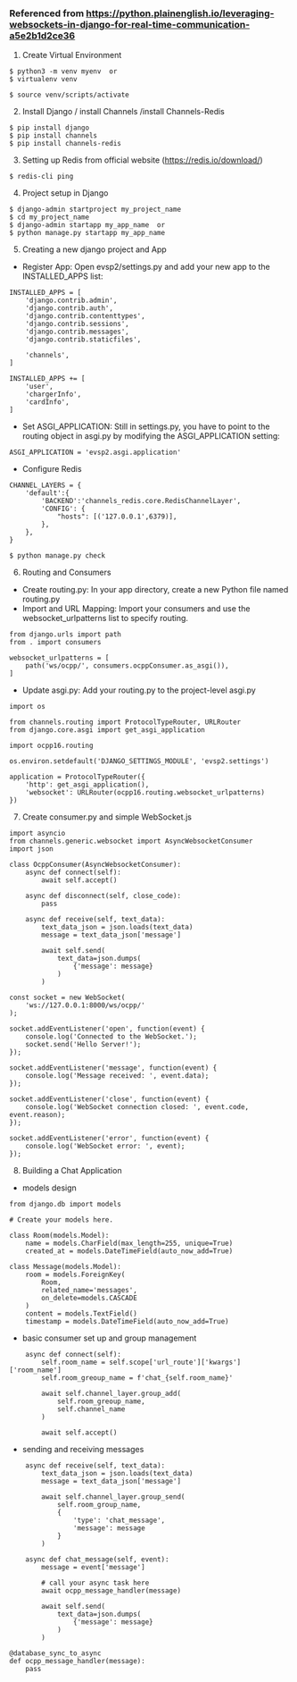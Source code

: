 ### Referenced from https://python.plainenglish.io/leveraging-websockets-in-django-for-real-time-communication-a5e2b1d2ce36

1. Create Virtual Environment
````
$ python3 -m venv myenv  or
$ virtualenv venv

$ source venv/scripts/activate
````
2. Install Django / install Channels /install Channels-Redis
````
$ pip install django
$ pip install channels
$ pip install channels-redis
````
3. Setting up Redis from official website (https://redis.io/download/)
````
$ redis-cli ping
````
4. Project setup in Django
````
$ django-admin startproject my_project_name
$ cd my_project_name
$ django-admin startapp my_app_name  or
$ python manage.py startapp my_app_name
````
5. Creating a new django project and App
- Register App: Open evsp2/settings.py and add your new app to the INSTALLED_APPS list:
````
INSTALLED_APPS = [
    'django.contrib.admin',
    'django.contrib.auth',
    'django.contrib.contenttypes',
    'django.contrib.sessions',
    'django.contrib.messages',
    'django.contrib.staticfiles',

    'channels',
]

INSTALLED_APPS += [
    'user',
    'chargerInfo',
    'cardInfo',
]
````
- Set ASGI_APPLICATION: Still in settings.py, you have to point to the routing object in asgi.py by modifying the ASGI_APPLICATION setting:
````
ASGI_APPLICATION = 'evsp2.asgi.application'
````
- Configure Redis
````
CHANNEL_LAYERS = {
    'default':{
        'BACKEND':'channels_redis.core.RedisChannelLayer',
        'CONFIG': {
            "hosts": [('127.0.0.1',6379)],
        },
    },
}

$ python manage.py check
````
6. Routing and Consumers
- Create routing.py: In your app directory, create a new Python file named routing.py
- Import and URL Mapping: Import your consumers and use the websocket_urlpatterns list to specify routing.
`````
from django.urls import path
from . import consumers

websocket_urlpatterns = [
    path('ws/ocpp/', consumers.ocppConsumer.as_asgi()),
]
`````
- Update asgi.py: Add your routing.py to the project-level asgi.py
`````
import os

from channels.routing import ProtocolTypeRouter, URLRouter
from django.core.asgi import get_asgi_application

import ocpp16.routing

os.environ.setdefault('DJANGO_SETTINGS_MODULE', 'evsp2.settings')

application = ProtocolTypeRouter({
    'http': get_asgi_application(),
    'websocket': URLRouter(ocpp16.routing.websocket_urlpatterns)
}) 
`````
7. Create consumer.py and simple WebSocket.js 
`````
import asyncio
from channels.generic.websocket import AsyncWebsocketConsumer
import json

class OcppConsumer(AsyncWebsocketConsumer):
    async def connect(self):
        await self.accept()
    
    async def disconnect(self, close_code):
        pass

    async def receive(self, text_data):
        text_data_json = json.loads(text_data)
        message = text_data_json['message']

        await self.send(
            text_data=json.dumps(
                {'message': message}
            )
        )
`````
`````
const socket = new WebSocket(
    'ws://127.0.0.1:8000/ws/ocpp/'
);

socket.addEventListener('open', function(event) {
    console.log('Connected to the WebSocket.');
    socket.send('Hello Server!');
});

socket.addEventListener('message', function(event) {
    console.log('Message received: ', event.data);
});

socket.addEventListener('close', function(event) {
    console.log('WebSocket connection closed: ', event.code, event.reason);
});

socket.addEventListener('error', function(event) {
    console.log('WebSocket error: ', event);
});
````` 
8. Building a Chat Application
- models design
`````
from django.db import models

# Create your models here.

class Room(models.Model):
    name = models.CharField(max_length=255, unique=True)
    created_at = models.DateTimeField(auto_now_add=True) 

class Message(models.Model):
    room = models.ForeignKey(
        Room,
        related_name='messages',
        on_delete=models.CASCADE
    )
    content = models.TextField()
    timestamp = models.DateTimeField(auto_now_add=True)
`````
- basic consumer set up and group management 
`````
    async def connect(self):
        self.room_name = self.scope['url_route']['kwargs']['room_name']
        self.room_greoup_name = f'chat_{self.room_name}'

        await self.channel_layer.group_add(
            self.room_greoup_name,
            self.channel_name
        )

        await self.accept()
`````
- sending and receiving messages
`````
    async def receive(self, text_data):
        text_data_json = json.loads(text_data)
        message = text_data_json['message']

        await self.channel_layer.group_send(
            self.room_group_name,
            {
                'type': 'chat_message',
                'message': message
            }
        )

    async def chat_message(self, event):
        message = event['message']

        # call your async task here
        await ocpp_message_handler(message)

        await self.send(
            text_data=json.dumps(
                {'message': message}
            )
        )

@database_sync_to_async
def ocpp_message_handler(message):
    pass
`````
